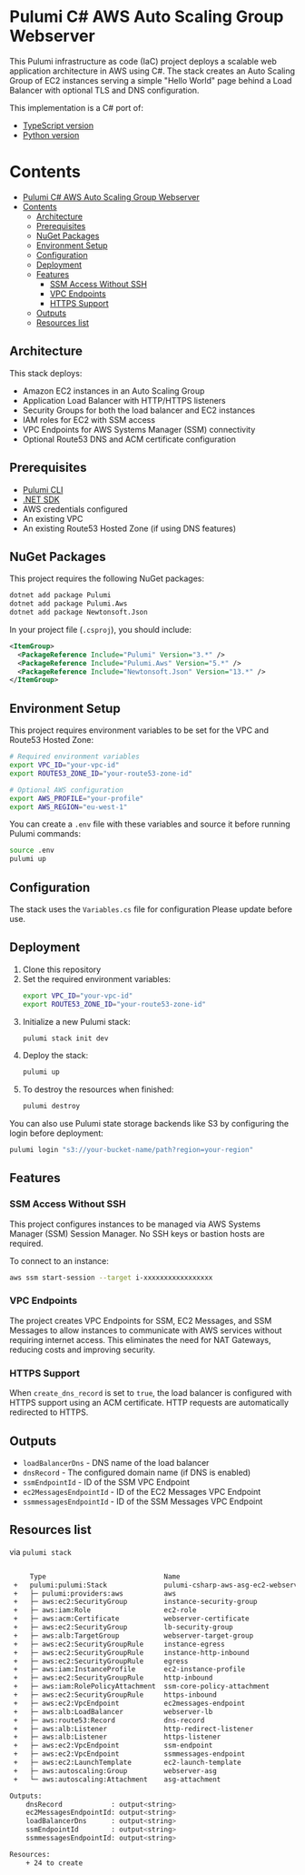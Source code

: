 # Pulumi C# AWS Auto Scaling Group Webserver

This Pulumi infrastructure as code (IaC) project deploys a scalable web application architecture in AWS using C#. The stack creates an Auto Scaling Group of EC2 instances serving a simple "Hello World" page behind a Load Balancer with optional TLS and DNS configuration.

This implementation is a C# port of:
- [TypeScript version](https://github.com/joshuamkite/pulumi-typescript-aws-asg-ec2-webserver)
- [Python version](https://github.com/joshuamkite/pulumi-aws-asg)


# Contents

- [Pulumi C# AWS Auto Scaling Group Webserver](#pulumi-c-aws-auto-scaling-group-webserver)
- [Contents](#contents)
  - [Architecture](#architecture)
  - [Prerequisites](#prerequisites)
  - [NuGet Packages](#nuget-packages)
  - [Environment Setup](#environment-setup)
  - [Configuration](#configuration)
  - [Deployment](#deployment)
  - [Features](#features)
    - [SSM Access Without SSH](#ssm-access-without-ssh)
    - [VPC Endpoints](#vpc-endpoints)
    - [HTTPS Support](#https-support)
  - [Outputs](#outputs)
  - [Resources list](#resources-list)


## Architecture

This stack deploys:

- Amazon EC2 instances in an Auto Scaling Group
- Application Load Balancer with HTTP/HTTPS listeners
- Security Groups for both the load balancer and EC2 instances
- IAM roles for EC2 with SSM access
- VPC Endpoints for AWS Systems Manager (SSM) connectivity
- Optional Route53 DNS and ACM certificate configuration

## Prerequisites

- [Pulumi CLI](https://www.pulumi.com/docs/get-started/install/)
- [.NET SDK](https://dotnet.microsoft.com/download)
- AWS credentials configured
- An existing VPC
- An existing Route53 Hosted Zone (if using DNS features)

## NuGet Packages

This project requires the following NuGet packages:

```bash
dotnet add package Pulumi
dotnet add package Pulumi.Aws
dotnet add package Newtonsoft.Json
```

In your project file (`.csproj`), you should include:

```xml
<ItemGroup>
  <PackageReference Include="Pulumi" Version="3.*" />
  <PackageReference Include="Pulumi.Aws" Version="5.*" />
  <PackageReference Include="Newtonsoft.Json" Version="13.*" />
</ItemGroup>
```

## Environment Setup

This project requires environment variables to be set for the VPC and Route53 Hosted Zone:

```bash
# Required environment variables
export VPC_ID="your-vpc-id"
export ROUTE53_ZONE_ID="your-route53-zone-id"

# Optional AWS configuration
export AWS_PROFILE="your-profile"
export AWS_REGION="eu-west-1"
```

You can create a `.env` file with these variables and source it before running Pulumi commands:

```bash
source .env
pulumi up
```

## Configuration

The stack uses the `Variables.cs` file for configuration Please update before use.

## Deployment

1. Clone this repository
2. Set the required environment variables:
   ```bash
   export VPC_ID="your-vpc-id"
   export ROUTE53_ZONE_ID="your-route53-zone-id"
   ```
3. Initialize a new Pulumi stack:
   ```bash
   pulumi stack init dev
   ```
4. Deploy the stack:
   ```bash
   pulumi up
   ```
5. To destroy the resources when finished:
   ```bash
   pulumi destroy
   ```

You can also use Pulumi state storage backends like S3 by configuring the login before deployment:
```bash
pulumi login "s3://your-bucket-name/path?region=your-region"
```

## Features

### SSM Access Without SSH

This project configures instances to be managed via AWS Systems Manager (SSM) Session Manager. No SSH keys or bastion hosts are required.

To connect to an instance:

```bash
aws ssm start-session --target i-xxxxxxxxxxxxxxxxx
```

### VPC Endpoints

The project creates VPC Endpoints for SSM, EC2 Messages, and SSM Messages to allow instances to communicate with AWS services without requiring internet access. This eliminates the need for NAT Gateways, reducing costs and improving security.

### HTTPS Support

When `create_dns_record` is set to `true`, the load balancer is configured with HTTPS support using an ACM certificate. HTTP requests are automatically redirected to HTTPS.

## Outputs

- `loadBalancerDns` - DNS name of the load balancer
- `dnsRecord` - The configured domain name (if DNS is enabled)
- `ssmEndpointId` - ID of the SSM VPC Endpoint
- `ec2MessagesEndpointId` - ID of the EC2 Messages VPC Endpoint
- `ssmmessagesEndpointId` - ID of the SSM Messages VPC Endpoint

## Resources list

via `pulumi stack`

```bash

     Type                             Name                                                     Plan       
 +   pulumi:pulumi:Stack              pulumi-csharp-aws-asg-ec2-webserver-newstack-2025-02-24  create     
 +   ├─ pulumi:providers:aws          aws                                                      create     
 +   ├─ aws:ec2:SecurityGroup         instance-security-group                                  create     
 +   ├─ aws:iam:Role                  ec2-role                                                 create     
 +   ├─ aws:acm:Certificate           webserver-certificate                                    create     
 +   ├─ aws:ec2:SecurityGroup         lb-security-group                                        create     
 +   ├─ aws:alb:TargetGroup           webserver-target-group                                   create     
 +   ├─ aws:ec2:SecurityGroupRule     instance-egress                                          create     
 +   ├─ aws:ec2:SecurityGroupRule     instance-http-inbound                                    create     
 +   ├─ aws:ec2:SecurityGroupRule     egress                                                   create     
 +   ├─ aws:iam:InstanceProfile       ec2-instance-profile                                     create     
 +   ├─ aws:ec2:SecurityGroupRule     http-inbound                                             create     
 +   ├─ aws:iam:RolePolicyAttachment  ssm-core-policy-attachment                               create     
 +   ├─ aws:ec2:SecurityGroupRule     https-inbound                                            create     
 +   ├─ aws:ec2:VpcEndpoint           ec2messages-endpoint                                     create     
 +   ├─ aws:alb:LoadBalancer          webserver-lb                                             create     
 +   ├─ aws:route53:Record            dns-record                                               create     
 +   ├─ aws:alb:Listener              http-redirect-listener                                   create     
 +   ├─ aws:alb:Listener              https-listener                                           create     
 +   ├─ aws:ec2:VpcEndpoint           ssm-endpoint                                             create     
 +   ├─ aws:ec2:VpcEndpoint           ssmmessages-endpoint                                     create     
 +   ├─ aws:ec2:LaunchTemplate        ec2-launch-template                                      create     
 +   ├─ aws:autoscaling:Group         webserver-asg                                            create     
 +   └─ aws:autoscaling:Attachment    asg-attachment                                           create     

Outputs:
    dnsRecord            : output<string>
    ec2MessagesEndpointId: output<string>
    loadBalancerDns      : output<string>
    ssmEndpointId        : output<string>
    ssmmessagesEndpointId: output<string>

Resources:
    + 24 to create

```
